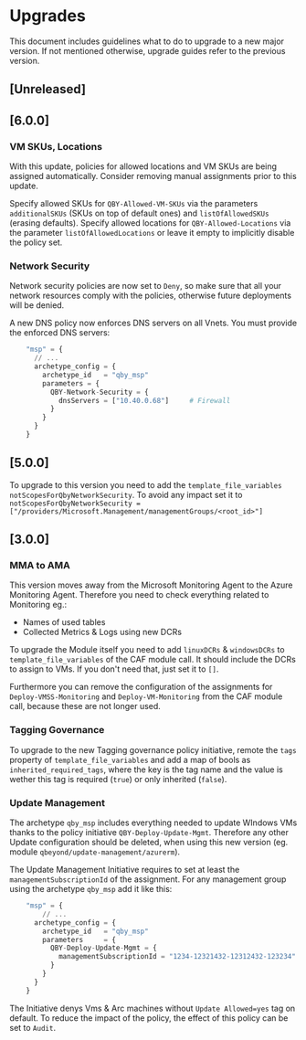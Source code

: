 # Upgrades

This document includes guidelines what to do to upgrade to a new major version. If not mentioned otherwise, upgrade guides refer to the previous version.

## [Unreleased]

## [6.0.0]

### VM SKUs, Locations

With this update, policies for allowed locations and VM SKUs are being assigned automatically.
Consider removing manual assignments prior to this update.

Specify allowed SKUs for `QBY-Allowed-VM-SKUs` via the parameters `additionalSKUs` (SKUs on top of default ones) and `listOfAllowedSKUs`
(erasing defaults). Specify allowed locations for `QBY-Allowed-Locations` via the parameter `listOfAllowedLocations` or leave
it empty to implicitly disable the policy set.

### Network Security

Network security policies are now set to `Deny`, so make sure that all your network resources comply with the policies,
otherwise future deployments will be denied.

A new DNS policy now enforces DNS servers on all Vnets. You must provide the enforced DNS servers:

```terraform
    "msp" = {
      // ...
      archetype_config = {
        archetype_id   = "qby_msp"
        parameters = {
          QBY-Network-Security = {
            dnsServers = ["10.40.0.68"]     # Firewall
          }
        }
      }
    }
```

## [5.0.0]

To upgrade to this version you need to add the `template_file_variables` `notScopesForQbyNetworkSecurity`. To avoid any impact set it to `notScopesForQbyNetworkSecurity = ["/providers/Microsoft.Management/managementGroups/<root_id>"]`

## [3.0.0]

### MMA to AMA

This version moves away from the Microsoft Monitoring Agent to the Azure Monitoring Agent. Therefore you need to check everything related to Monitoring eg.:

- Names of used tables
- Collected Metrics & Logs using new DCRs

To upgrade the Module itself you need to add `linuxDCRs` & `windowsDCRs` to `template_file_variables` of the CAF module call. It should include the DCRs to assign to VMs. If you don't need that, just set it to `[]`.

Furthermore you can remove the configuration of the assignments for `Deploy-VMSS-Monitoring` and `Deploy-VM-Monitoring` from the CAF module call, because these are not longer used.

### Tagging Governance

To upgrade to the new Tagging governance policy initiative, remote the `tags` property of `template_file_variables` and add a map of bools as `inherited_required_tags`, where the key is the tag name and the value is wether this tag is required (`true`) or only inherited (`false`).


### Update Management

The archetype `qby_msp` includes everything needed to update WIndows VMs thanks to the policy initiative `QBY-Deploy-Update-Mgmt`. Therefore any other Update configuration should be deleted, when using this new version (eg. module `qbeyond/update-management/azurerm`).

The Update Management Initiative requires to set at least the `managementSubscriptionId` of the assignment. For any management group using the archetype `qby_msp` add it like this:

```terraform
    "msp" = {
        // ...
      archetype_config = {
        archetype_id   = "qby_msp"
        parameters     = {
          QBY-Deploy-Update-Mgmt = {
            managementSubscriptionId = "1234-12321432-12312432-123234"
          }
        }
      }
    }
```

The Initiative denys Vms & Arc machines without `Update Allowed=yes` tag on default. To reduce the impact of the policy, the effect of this policy can be set to `Audit`.
